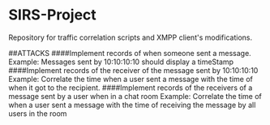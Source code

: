 SIRS-Project
============

Repository for traffic correlation scripts and XMPP client's modifications.


##ATTACKS
####Implement records of when someone sent a message.
	Example: Messages sent by 10:10:10:10 should display a timeStamp
####Implement records of the receiver of the message sent by 10:10:10:10
	Example: Correlate the time when a user sent a message with the time of when it got to the recipient.
####Implement records of the receivers of a message sent by a user when in a chat room
	Example: Correlate the time of when a user sent a message with the time of receiving the message by all users in the room


